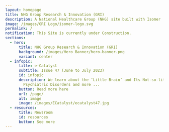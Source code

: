 ```yaml
---
layout: homepage
title: NHG Group Research & Innovation (GRI)
description: A National Healthcare Group (NHG) site built with Isomer
image: /images/GRI Logo/isomer-logo.svg
permalink: /
notification: This Site is currently under Construction.
sections:
  - hero:
      title: NHG Group Research & Innovation (GRI)
      background: /images/Hero Banner/hero-banner.png
      variant: center
  - infopic:
      title: e-Catalyst
      subtitle: Issue 47 (June to July 2023)
      id: infopic
      description: We learn about the ‘Little Brain’ and Its Not-so-little Role in
        Psychiatric Disorders and more ...
      button: Read more here
      url: /page/
      alt: image
      image: /images/ECatalyst/ecatalyst47.jpg
  - resources:
      title: Newsroom
      id: resources
      button: See more
---
```

